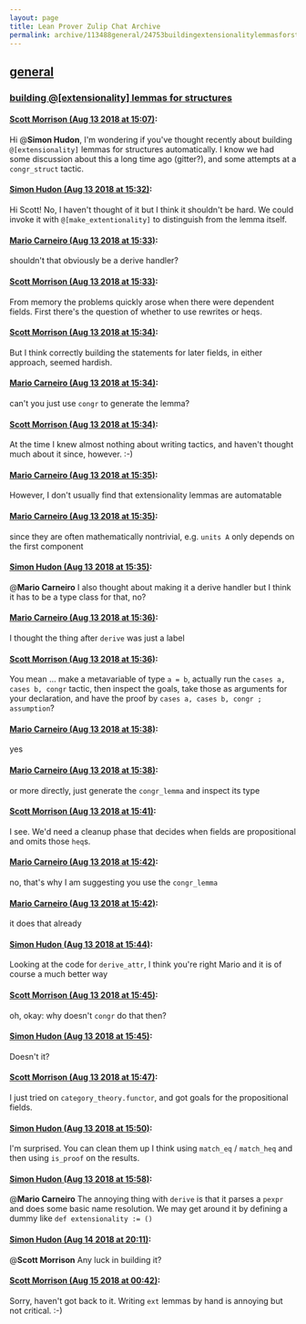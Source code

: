 ```yaml
---
layout: page
title: Lean Prover Zulip Chat Archive 
permalink: archive/113488general/24753buildingextensionalitylemmasforstructures.html
---
```


## [general](index.html)
### [building @[extensionality] lemmas for structures](24753buildingextensionalitylemmasforstructures.html)

#### [Scott Morrison (Aug 13 2018 at 15:07)](https://leanprover.zulipchat.com/#narrow/stream/113488-general/topic/building%20%40%5Bextensionality%5D%20lemmas%20for%20structures/near/132045472):
Hi @**Simon Hudon**, I'm wondering if you've thought recently about building `@[extensionality]` lemmas for structures automatically. I know we had some discussion about this a long time ago (gitter?), and some attempts at a `congr_struct` tactic.

#### [Simon Hudon (Aug 13 2018 at 15:32)](https://leanprover.zulipchat.com/#narrow/stream/113488-general/topic/building%20%40%5Bextensionality%5D%20lemmas%20for%20structures/near/132046891):
Hi Scott! No, I haven't thought of it but I think it shouldn't be hard. We could invoke it with `@[make_extentionality]` to distinguish from the lemma itself.

#### [Mario Carneiro (Aug 13 2018 at 15:33)](https://leanprover.zulipchat.com/#narrow/stream/113488-general/topic/building%20%40%5Bextensionality%5D%20lemmas%20for%20structures/near/132046948):
shouldn't that obviously be a derive handler?

#### [Scott Morrison (Aug 13 2018 at 15:33)](https://leanprover.zulipchat.com/#narrow/stream/113488-general/topic/building%20%40%5Bextensionality%5D%20lemmas%20for%20structures/near/132046968):
From memory the problems quickly arose when there were dependent fields. First there's the question of whether to use rewrites or heqs.

#### [Scott Morrison (Aug 13 2018 at 15:34)](https://leanprover.zulipchat.com/#narrow/stream/113488-general/topic/building%20%40%5Bextensionality%5D%20lemmas%20for%20structures/near/132047029):
But I think correctly building the statements for later fields, in either approach, seemed hardish.

#### [Mario Carneiro (Aug 13 2018 at 15:34)](https://leanprover.zulipchat.com/#narrow/stream/113488-general/topic/building%20%40%5Bextensionality%5D%20lemmas%20for%20structures/near/132047037):
can't you just use `congr` to generate the lemma?

#### [Scott Morrison (Aug 13 2018 at 15:34)](https://leanprover.zulipchat.com/#narrow/stream/113488-general/topic/building%20%40%5Bextensionality%5D%20lemmas%20for%20structures/near/132047051):
At the time I knew almost nothing about writing tactics, and haven't thought much about it since, however. :-)

#### [Mario Carneiro (Aug 13 2018 at 15:35)](https://leanprover.zulipchat.com/#narrow/stream/113488-general/topic/building%20%40%5Bextensionality%5D%20lemmas%20for%20structures/near/132047080):
However, I don't usually find that extensionality lemmas are automatable

#### [Mario Carneiro (Aug 13 2018 at 15:35)](https://leanprover.zulipchat.com/#narrow/stream/113488-general/topic/building%20%40%5Bextensionality%5D%20lemmas%20for%20structures/near/132047104):
since they are often mathematically nontrivial, e.g. `units A` only depends on the first component

#### [Simon Hudon (Aug 13 2018 at 15:35)](https://leanprover.zulipchat.com/#narrow/stream/113488-general/topic/building%20%40%5Bextensionality%5D%20lemmas%20for%20structures/near/132047105):
@**Mario Carneiro** I also thought about making it a derive handler but I think it has to be a type class for that, no?

#### [Mario Carneiro (Aug 13 2018 at 15:36)](https://leanprover.zulipchat.com/#narrow/stream/113488-general/topic/building%20%40%5Bextensionality%5D%20lemmas%20for%20structures/near/132047165):
I thought the thing after `derive` was just a label

#### [Scott Morrison (Aug 13 2018 at 15:36)](https://leanprover.zulipchat.com/#narrow/stream/113488-general/topic/building%20%40%5Bextensionality%5D%20lemmas%20for%20structures/near/132047194):
You mean ... make a metavariable of type `a = b`, actually run the `cases a, cases b, congr` tactic, then inspect the goals, take those as arguments for your declaration, and have the proof by `cases a, cases b, congr ; assumption`?

#### [Mario Carneiro (Aug 13 2018 at 15:38)](https://leanprover.zulipchat.com/#narrow/stream/113488-general/topic/building%20%40%5Bextensionality%5D%20lemmas%20for%20structures/near/132047240):
yes

#### [Mario Carneiro (Aug 13 2018 at 15:38)](https://leanprover.zulipchat.com/#narrow/stream/113488-general/topic/building%20%40%5Bextensionality%5D%20lemmas%20for%20structures/near/132047277):
or more directly, just generate the `congr_lemma` and inspect its type

#### [Scott Morrison (Aug 13 2018 at 15:41)](https://leanprover.zulipchat.com/#narrow/stream/113488-general/topic/building%20%40%5Bextensionality%5D%20lemmas%20for%20structures/near/132047460):
I see. We'd need a cleanup phase that decides when fields are propositional and omits those `heq`s.

#### [Mario Carneiro (Aug 13 2018 at 15:42)](https://leanprover.zulipchat.com/#narrow/stream/113488-general/topic/building%20%40%5Bextensionality%5D%20lemmas%20for%20structures/near/132047519):
no, that's why I am suggesting you use the `congr_lemma`

#### [Mario Carneiro (Aug 13 2018 at 15:42)](https://leanprover.zulipchat.com/#narrow/stream/113488-general/topic/building%20%40%5Bextensionality%5D%20lemmas%20for%20structures/near/132047521):
it does that already

#### [Simon Hudon (Aug 13 2018 at 15:44)](https://leanprover.zulipchat.com/#narrow/stream/113488-general/topic/building%20%40%5Bextensionality%5D%20lemmas%20for%20structures/near/132047629):
Looking at the code for `derive_attr`, I think you're right Mario and it is of course a much better way

#### [Scott Morrison (Aug 13 2018 at 15:45)](https://leanprover.zulipchat.com/#narrow/stream/113488-general/topic/building%20%40%5Bextensionality%5D%20lemmas%20for%20structures/near/132047635):
oh, okay: why doesn't `congr` do that then?

#### [Simon Hudon (Aug 13 2018 at 15:45)](https://leanprover.zulipchat.com/#narrow/stream/113488-general/topic/building%20%40%5Bextensionality%5D%20lemmas%20for%20structures/near/132047661):
Doesn't it?

#### [Scott Morrison (Aug 13 2018 at 15:47)](https://leanprover.zulipchat.com/#narrow/stream/113488-general/topic/building%20%40%5Bextensionality%5D%20lemmas%20for%20structures/near/132047751):
I just tried on `category_theory.functor`, and got goals for the propositional fields.

#### [Simon Hudon (Aug 13 2018 at 15:50)](https://leanprover.zulipchat.com/#narrow/stream/113488-general/topic/building%20%40%5Bextensionality%5D%20lemmas%20for%20structures/near/132047967):
I'm surprised. You can clean them up I think using `match_eq` / `match_heq` and then using `is_proof` on the results.

#### [Simon Hudon (Aug 13 2018 at 15:58)](https://leanprover.zulipchat.com/#narrow/stream/113488-general/topic/building%20%40%5Bextensionality%5D%20lemmas%20for%20structures/near/132048418):
@**Mario Carneiro** The annoying thing with `derive` is that it parses a `pexpr` and does some basic name resolution. We may get around it by defining a dummy like `def extensionality := ()`

#### [Simon Hudon (Aug 14 2018 at 20:11)](https://leanprover.zulipchat.com/#narrow/stream/113488-general/topic/building%20%40%5Bextensionality%5D%20lemmas%20for%20structures/near/132126240):
@**Scott Morrison** Any luck in building it?

#### [Scott Morrison (Aug 15 2018 at 00:42)](https://leanprover.zulipchat.com/#narrow/stream/113488-general/topic/building%20%40%5Bextensionality%5D%20lemmas%20for%20structures/near/132141380):
Sorry, haven't got back to it. Writing `ext` lemmas by hand is annoying but not critical. :-)

